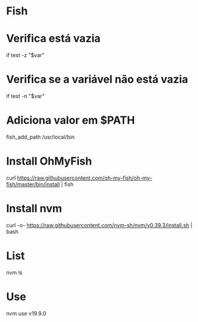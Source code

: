 # Fish

# Verifica está vazia
if test -z "$var"

# Verifica se a variável não está vazia
if test -n "$var"

# Adiciona valor em $PATH
fish_add_path /usr/local/bin

# Install OhMyFish
curl https://raw.githubusercontent.com/oh-my-fish/oh-my-fish/master/bin/install | fish

# Install nvm
curl -o- https://raw.githubusercontent.com/nvm-sh/nvm/v0.39.3/install.sh | bash

# List
nvm ls

# Use
nvm use v19.9.0
